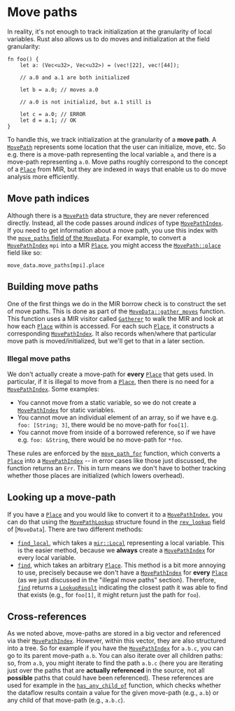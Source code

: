 # Move paths

In reality, it's not enough to track initialization at the granularity
of local variables. Rust also allows us to do moves and initialization
at the field granularity:

```rust,ignore
fn foo() {
    let a: (Vec<u32>, Vec<u32>) = (vec![22], vec![44]);
    
    // a.0 and a.1 are both initialized
    
    let b = a.0; // moves a.0
    
    // a.0 is not initializd, but a.1 still is

    let c = a.0; // ERROR
    let d = a.1; // OK
}
```

To handle this, we track initialization at the granularity of a **move
path**. A [`MovePath`] represents some location that the user can
initialize, move, etc. So e.g. there is a move-path representing the
local variable `a`, and there is a move-path representing `a.0`.  Move
paths roughly correspond to the concept of a [`Place`] from MIR, but
they are indexed in ways that enable us to do move analysis more
efficiently.

[`MovePath`]: https://doc.rust-lang.org/nightly/nightly-rustc/rustc_mir/dataflow/move_paths/struct.MovePath.html
[`Place`]: https://doc.rust-lang.org/nightly/nightly-rustc/rustc/mir/struct.Place.html

## Move path indices

Although there is a [`MovePath`] data structure, they are never referenced
directly.  Instead, all the code passes around *indices* of type
[`MovePathIndex`]. If you need to get information about a move path, you use
this index with the [`move_paths` field of the `MoveData`][move_paths]. For
example, to convert a [`MovePathIndex`] `mpi` into a MIR [`Place`], you might
access the [`MovePath::place`] field like so:

```rust,ignore
move_data.move_paths[mpi].place
```

[move_paths]: https://doc.rust-lang.org/nightly/nightly-rustc/rustc_mir/dataflow/move_paths/struct.MoveData.html#structfield.move_paths
[`MovePath::place`]: https://doc.rust-lang.org/nightly/nightly-rustc/rustc_mir/dataflow/move_paths/struct.MovePath.html#structfield.place
[`MovePathIndex`]: https://doc.rust-lang.org/nightly/nightly-rustc/rustc_mir/dataflow/move_paths/struct.MovePathIndex.html

## Building move paths

One of the first things we do in the MIR borrow check is to construct
the set of move paths. This is done as part of the
[`MoveData::gather_moves`] function. This function uses a MIR visitor
called [`Gatherer`] to walk the MIR and look at how each [`Place`]
within is accessed. For each such [`Place`], it constructs a
corresponding [`MovePathIndex`]. It also records when/where that
particular move path is moved/initialized, but we'll get to that in a
later section.

[`Gatherer`]: https://doc.rust-lang.org/nightly/nightly-rustc/rustc_mir/dataflow/move_paths/builder/struct.Gatherer.html
[`MoveData::gather_moves`]: https://doc.rust-lang.org/nightly/nightly-rustc/rustc_mir/dataflow/move_paths/struct.MoveData.html#method.gather_moves

### Illegal move paths

We don't actually create a move-path for **every** [`Place`] that gets
used.  In particular, if it is illegal to move from a [`Place`], then
there is no need for a [`MovePathIndex`]. Some examples:

- You cannot move from a static variable, so we do not create a [`MovePathIndex`]
  for static variables.
- You cannot move an individual element of an array, so if we have e.g. `foo: [String; 3]`,
  there would be no move-path for `foo[1]`.
- You cannot move from inside of a borrowed reference, so if we have e.g. `foo: &String`,
  there would be no move-path for `*foo`.
  
These rules are enforced by the [`move_path_for`] function, which
converts a [`Place`] into a [`MovePathIndex`] -- in error cases like
those just discussed, the function returns an `Err`. This in turn
means we don't have to bother tracking whether those places are
initialized (which lowers overhead).

[`move_path_for`]: https://doc.rust-lang.org/nightly/nightly-rustc/rustc_mir/dataflow/move_paths/builder/struct.Gatherer.html#method.move_path_for

## Looking up a move-path

If you have a [`Place`] and you would like to convert it to a [`MovePathIndex`], you 
can do that using the [`MovePathLookup`] structure found in the [`rev_lookup`] field
of [`MoveData`]. There are two different methods:

[`MovePathLookup`]: https://doc.rust-lang.org/nightly/nightly-rustc/rustc_mir/dataflow/move_paths/struct.MovePathLookup.html
[`rev_lookup`]: https://doc.rust-lang.org/nightly/nightly-rustc/rustc_mir/dataflow/move_paths/struct.MoveData.html#structfield.rev_lookup

- [`find_local`], which takes a [`mir::Local`] representing a local
  variable. This is the easier method, because we **always** create a
  [`MovePathIndex`] for every local variable.
- [`find`], which takes an arbitrary [`Place`]. This method is a bit
  more annoying to use, precisely because we don't have a
  [`MovePathIndex`] for **every** [`Place`] (as we just discussed in
  the "illegal move paths" section). Therefore, [`find`] returns a
  [`LookupResult`] indicating the closest path it was able to find
  that exists (e.g., for `foo[1]`, it might return just the path for
  `foo`).
  
[`find`]: https://doc.rust-lang.org/nightly/nightly-rustc/rustc_mir/dataflow/move_paths/struct.MovePathLookup.html#method.find
[`find_local`]: https://doc.rust-lang.org/nightly/nightly-rustc/rustc_mir/dataflow/move_paths/struct.MovePathLookup.html#method.find_local
[`mir::Local`]: https://doc.rust-lang.org/nightly/nightly-rustc/rustc/mir/struct.Local.html
[`LookupResult`]: https://doc.rust-lang.org/nightly/nightly-rustc/rustc_mir/dataflow/move_paths/enum.LookupResult.html

## Cross-references

As we noted above, move-paths are stored in a big vector and
referenced via their [`MovePathIndex`]. However, within this vector,
they are also structured into a tree. So for example if you have the
[`MovePathIndex`] for `a.b.c`, you can go to its parent move-path
`a.b`. You can also iterate over all children paths: so, from `a.b`,
you might iterate to find the path `a.b.c` (here you are iterating
just over the paths that are **actually referenced** in the source,
not all **possible** paths that could have been referenced). These
references are used for example in the [`has_any_child_of`] function,
which checks whether the dataflow results contain a value for the
given move-path (e.g., `a.b`) or any child of that move-path (e.g.,
`a.b.c`).

[`Place`]: https://doc.rust-lang.org/nightly/nightly-rustc/rustc/mir/struct.Place.html
[`has_any_child_of`]: https://doc.rust-lang.org/nightly/nightly-rustc/rustc_mir/dataflow/at_location/struct.FlowAtLocation.html#method.has_any_child_of

